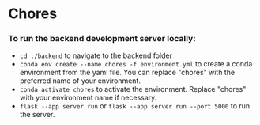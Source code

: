 # Chores


### To run the backend development server locally:
- `cd ./backend` to navigate to the backend folder
- `conda env create --name chores -f environment.yml` to create a conda environment from the yaml file. You can replace "chores" with the preferred name of your environment.
- `conda activate chores` to activate the environment. Replace "chores" with your environment name if necessary. 
- `flask --app server run` or `flask --app server run --port 5000` to  run the server.

